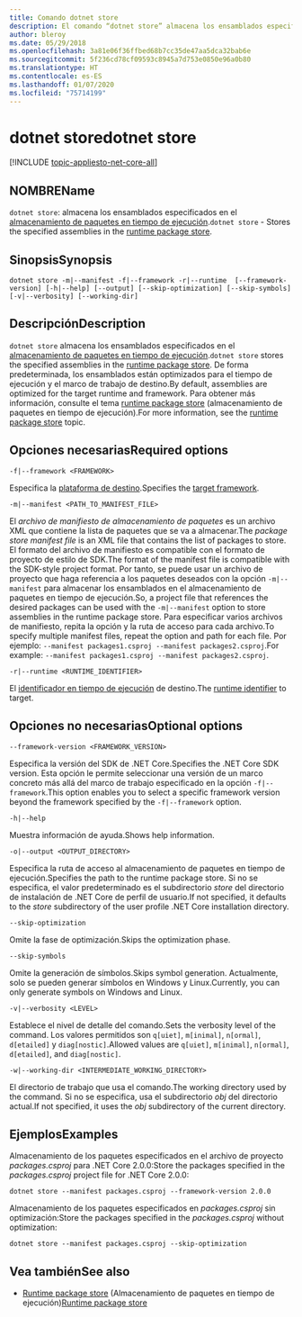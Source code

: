 ```yaml
---
title: Comando dotnet store
description: El comando “dotnet store” almacena los ensamblados especificados en el almacenamiento de paquetes en tiempo de ejecución.
author: bleroy
ms.date: 05/29/2018
ms.openlocfilehash: 3a81e06f36ffbed68b7cc35de47aa5dca32bab6e
ms.sourcegitcommit: 5f236cd78cf09593c8945a7d753e0850e96a0b80
ms.translationtype: HT
ms.contentlocale: es-ES
ms.lasthandoff: 01/07/2020
ms.locfileid: "75714199"
---
```

# <a name="dotnet-store"></a><span data-ttu-id="6e793-103">dotnet store</span><span class="sxs-lookup"><span data-stu-id="6e793-103">dotnet store</span></span>

[!INCLUDE [topic-appliesto-net-core-all](../../../includes/topic-appliesto-net-core-2plus.md)]

## <a name="name"></a><span data-ttu-id="6e793-104">NOMBRE</span><span class="sxs-lookup"><span data-stu-id="6e793-104">Name</span></span>

<span data-ttu-id="6e793-105">`dotnet store`: almacena los ensamblados especificados en el [almacenamiento de paquetes en tiempo de ejecución](../deploying/runtime-store.md).</span><span class="sxs-lookup"><span data-stu-id="6e793-105">`dotnet store` - Stores the specified assemblies in the [runtime package store](../deploying/runtime-store.md).</span></span>

## <a name="synopsis"></a><span data-ttu-id="6e793-106">Sinopsis</span><span class="sxs-lookup"><span data-stu-id="6e793-106">Synopsis</span></span>

`dotnet store -m|--manifest -f|--framework -r|--runtime  [--framework-version] [-h|--help] [--output] [--skip-optimization] [--skip-symbols] [-v|--verbosity] [--working-dir]`

## <a name="description"></a><span data-ttu-id="6e793-107">Descripción</span><span class="sxs-lookup"><span data-stu-id="6e793-107">Description</span></span>

<span data-ttu-id="6e793-108">`dotnet store` almacena los ensamblados especificados en el [almacenamiento de paquetes en tiempo de ejecución](../deploying/runtime-store.md).</span><span class="sxs-lookup"><span data-stu-id="6e793-108">`dotnet store` stores the specified assemblies in the [runtime package store](../deploying/runtime-store.md).</span></span> <span data-ttu-id="6e793-109">De forma predeterminada, los ensamblados están optimizados para el tiempo de ejecución y el marco de trabajo de destino.</span><span class="sxs-lookup"><span data-stu-id="6e793-109">By default, assemblies are optimized for the target runtime and framework.</span></span> <span data-ttu-id="6e793-110">Para obtener más información, consulte el tema [runtime package store](../deploying/runtime-store.md) (almacenamiento de paquetes en tiempo de ejecución).</span><span class="sxs-lookup"><span data-stu-id="6e793-110">For more information, see the [runtime package store](../deploying/runtime-store.md) topic.</span></span>

## <a name="required-options"></a><span data-ttu-id="6e793-111">Opciones necesarias</span><span class="sxs-lookup"><span data-stu-id="6e793-111">Required options</span></span>

`-f|--framework <FRAMEWORK>`

<span data-ttu-id="6e793-112">Especifica la [plataforma de destino](../../standard/frameworks.md).</span><span class="sxs-lookup"><span data-stu-id="6e793-112">Specifies the [target framework](../../standard/frameworks.md).</span></span>

`-m|--manifest <PATH_TO_MANIFEST_FILE>`

<span data-ttu-id="6e793-113">El *archivo de manifiesto de almacenamiento de paquetes* es un archivo XML que contiene la lista de paquetes que se va a almacenar.</span><span class="sxs-lookup"><span data-stu-id="6e793-113">The *package store manifest file* is an XML file that contains the list of packages to store.</span></span> <span data-ttu-id="6e793-114">El formato del archivo de manifiesto es compatible con el formato de proyecto de estilo de SDK.</span><span class="sxs-lookup"><span data-stu-id="6e793-114">The format of the manifest file is compatible with the SDK-style project format.</span></span> <span data-ttu-id="6e793-115">Por tanto, se puede usar un archivo de proyecto que haga referencia a los paquetes deseados con la opción `-m|--manifest` para almacenar los ensamblados en el almacenamiento de paquetes en tiempo de ejecución.</span><span class="sxs-lookup"><span data-stu-id="6e793-115">So, a project file that references the desired packages can be used with the `-m|--manifest` option to store assemblies in the runtime package store.</span></span> <span data-ttu-id="6e793-116">Para especificar varios archivos de manifiesto, repita la opción y la ruta de acceso para cada archivo.</span><span class="sxs-lookup"><span data-stu-id="6e793-116">To specify multiple manifest files, repeat the option and path for each file.</span></span> <span data-ttu-id="6e793-117">Por ejemplo: `--manifest packages1.csproj --manifest packages2.csproj`.</span><span class="sxs-lookup"><span data-stu-id="6e793-117">For example: `--manifest packages1.csproj --manifest packages2.csproj`.</span></span>

`-r|--runtime <RUNTIME_IDENTIFIER>`

<span data-ttu-id="6e793-118">El [identificador en tiempo de ejecución](../rid-catalog.md) de destino.</span><span class="sxs-lookup"><span data-stu-id="6e793-118">The [runtime identifier](../rid-catalog.md) to target.</span></span>

## <a name="optional-options"></a><span data-ttu-id="6e793-119">Opciones no necesarias</span><span class="sxs-lookup"><span data-stu-id="6e793-119">Optional options</span></span>

`--framework-version <FRAMEWORK_VERSION>`

<span data-ttu-id="6e793-120">Especifica la versión del SDK de .NET Core.</span><span class="sxs-lookup"><span data-stu-id="6e793-120">Specifies the .NET Core SDK version.</span></span> <span data-ttu-id="6e793-121">Esta opción le permite seleccionar una versión de un marco concreto más allá del marco de trabajo especificado en la opción `-f|--framework`.</span><span class="sxs-lookup"><span data-stu-id="6e793-121">This option enables you to select a specific framework version beyond the framework specified by the `-f|--framework` option.</span></span>

`-h|--help`

<span data-ttu-id="6e793-122">Muestra información de ayuda.</span><span class="sxs-lookup"><span data-stu-id="6e793-122">Shows help information.</span></span>

`-o|--output <OUTPUT_DIRECTORY>`

<span data-ttu-id="6e793-123">Especifica la ruta de acceso al almacenamiento de paquetes en tiempo de ejecución.</span><span class="sxs-lookup"><span data-stu-id="6e793-123">Specifies the path to the runtime package store.</span></span> <span data-ttu-id="6e793-124">Si no se especifica, el valor predeterminado es el subdirectorio *store* del directorio de instalación de .NET Core de perfil de usuario.</span><span class="sxs-lookup"><span data-stu-id="6e793-124">If not specified, it defaults to the *store* subdirectory of the user profile .NET Core installation directory.</span></span>

`--skip-optimization`

<span data-ttu-id="6e793-125">Omite la fase de optimización.</span><span class="sxs-lookup"><span data-stu-id="6e793-125">Skips the optimization phase.</span></span>

`--skip-symbols`

<span data-ttu-id="6e793-126">Omite la generación de símbolos.</span><span class="sxs-lookup"><span data-stu-id="6e793-126">Skips symbol generation.</span></span> <span data-ttu-id="6e793-127">Actualmente, solo se pueden generar símbolos en Windows y Linux.</span><span class="sxs-lookup"><span data-stu-id="6e793-127">Currently, you can only generate symbols on Windows and Linux.</span></span>

`-v|--verbosity <LEVEL>`

<span data-ttu-id="6e793-128">Establece el nivel de detalle del comando.</span><span class="sxs-lookup"><span data-stu-id="6e793-128">Sets the verbosity level of the command.</span></span> <span data-ttu-id="6e793-129">Los valores permitidos son `q[uiet]`, `m[inimal]`, `n[ormal]`, `d[etailed]` y `diag[nostic]`.</span><span class="sxs-lookup"><span data-stu-id="6e793-129">Allowed values are `q[uiet]`, `m[inimal]`, `n[ormal]`, `d[etailed]`, and `diag[nostic]`.</span></span>

`-w|--working-dir <INTERMEDIATE_WORKING_DIRECTORY>`

<span data-ttu-id="6e793-130">El directorio de trabajo que usa el comando.</span><span class="sxs-lookup"><span data-stu-id="6e793-130">The working directory used by the command.</span></span> <span data-ttu-id="6e793-131">Si no se especifica, usa el subdirectorio *obj* del directorio actual.</span><span class="sxs-lookup"><span data-stu-id="6e793-131">If not specified, it uses the *obj* subdirectory of the current directory.</span></span>

## <a name="examples"></a><span data-ttu-id="6e793-132">Ejemplos</span><span class="sxs-lookup"><span data-stu-id="6e793-132">Examples</span></span>

<span data-ttu-id="6e793-133">Almacenamiento de los paquetes especificados en el archivo de proyecto *packages.csproj* para .NET Core 2.0.0:</span><span class="sxs-lookup"><span data-stu-id="6e793-133">Store the packages specified in the *packages.csproj* project file for .NET Core 2.0.0:</span></span>

`dotnet store --manifest packages.csproj --framework-version 2.0.0`

<span data-ttu-id="6e793-134">Almacenamiento de los paquetes especificados en *packages.csproj* sin optimización:</span><span class="sxs-lookup"><span data-stu-id="6e793-134">Store the packages specified in the *packages.csproj* without optimization:</span></span>

`dotnet store --manifest packages.csproj --skip-optimization`

## <a name="see-also"></a><span data-ttu-id="6e793-135">Vea también</span><span class="sxs-lookup"><span data-stu-id="6e793-135">See also</span></span>

- <span data-ttu-id="6e793-136">[Runtime package store](../deploying/runtime-store.md) (Almacenamiento de paquetes en tiempo de ejecución)</span><span class="sxs-lookup"><span data-stu-id="6e793-136">[Runtime package store](../deploying/runtime-store.md)</span></span>
